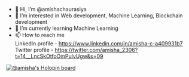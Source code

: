 - 👋 Hi, I’m @amishachaurasiya
- 👀 I’m interested in Web development, Machine Learning, Blockchain development 
- 🌱 I’m currently learning Machine Learning 
- 📫 How to reach me <br>
LinkedIn profile - 
https://www.linkedin.com/in/amisha-c-a409931b7<br>
Twitter profile -
https://twitter.com/amisha_2306?t=14__LncSkOtfoOmPulvUgw&s=09
<!---
amishachaurasiya/amishachaurasiya is a ✨ special ✨ repository because its `README.md` (this file) appears on your GitHub profile.
You can click the Preview link to take a look at your changes.
--->
[![@amisha's Holopin board](https://holopin.me/amisha)](https://holopin.io/@amisha)
